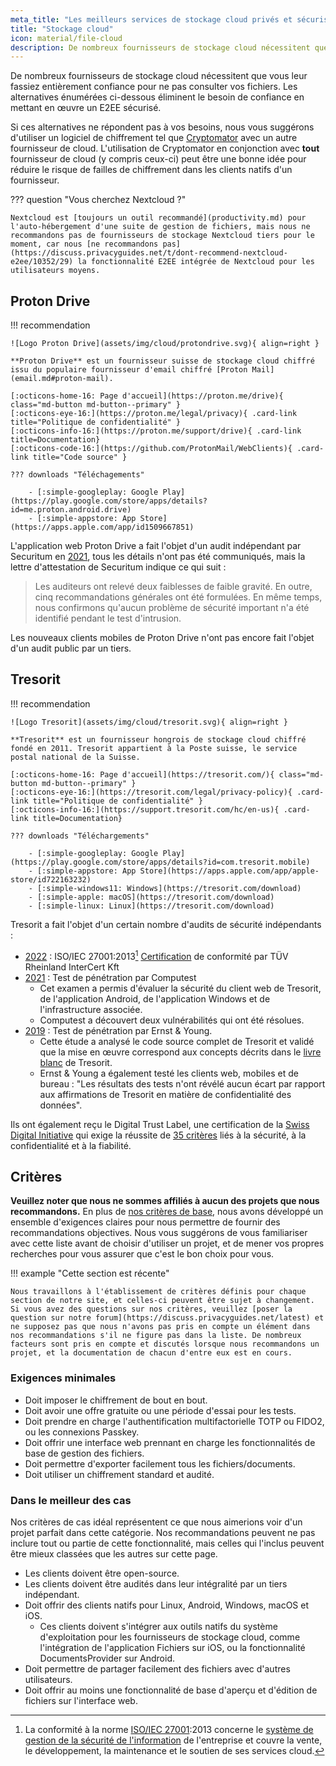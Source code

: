 ```yaml
---
meta_title: "Les meilleurs services de stockage cloud privés et sécurisés - Privacy Guides"
title: "Stockage cloud"
icon: material/file-cloud
description: De nombreux fournisseurs de stockage cloud nécessitent que vous leur fassiez confiance pour ne pas consulter vos fichiers. Voici des alternatives privées !
---
```


De nombreux fournisseurs de stockage cloud nécessitent que vous leur fassiez entièrement confiance pour ne pas consulter vos fichiers. Les alternatives énumérées ci-dessous éliminent le besoin de confiance en mettant en œuvre un E2EE sécurisé.

Si ces alternatives ne répondent pas à vos besoins, nous vous suggérons d'utiliser un logiciel de chiffrement tel que [Cryptomator](encryption.md#cryptomator-cloud) avec un autre fournisseur de cloud. L'utilisation de Cryptomator en conjonction avec **tout** fournisseur de cloud (y compris ceux-ci) peut être une bonne idée pour réduire le risque de failles de chiffrement dans les clients natifs d'un fournisseur.

??? question "Vous cherchez Nextcloud ?"

    Nextcloud est [toujours un outil recommandé](productivity.md) pour l'auto-hébergement d'une suite de gestion de fichiers, mais nous ne recommandons pas de fournisseurs de stockage Nextcloud tiers pour le moment, car nous [ne recommandons pas](https://discuss.privacyguides.net/t/dont-recommend-nextcloud-e2ee/10352/29) la fonctionnalité E2EE intégrée de Nextcloud pour les utilisateurs moyens.

## Proton Drive

!!! recommendation

    ![Logo Proton Drive](assets/img/cloud/protondrive.svg){ align=right }
    
    **Proton Drive** est un fournisseur suisse de stockage cloud chiffré issu du populaire fournisseur d'email chiffré [Proton Mail](email.md#proton-mail).
    
    [:octicons-home-16: Page d'accueil](https://proton.me/drive){ class="md-button md-button--primary" }
    [:octicons-eye-16:](https://proton.me/legal/privacy){ .card-link title="Politique de confidentialité" }
    [:octicons-info-16:](https://proton.me/support/drive){ .card-link title=Documentation}
    [:octicons-code-16:](https://github.com/ProtonMail/WebClients){ .card-link title="Code source" }
    
    ??? downloads "Téléchagements"
    
        - [:simple-googleplay: Google Play](https://play.google.com/store/apps/details?id=me.proton.android.drive)
        - [:simple-appstore: App Store](https://apps.apple.com/app/id1509667851)

L'application web Proton Drive a fait l'objet d'un audit indépendant par Securitum en [2021](https://proton.me/blog/security-audit-all-proton-apps), tous les détails n'ont pas été communiqués, mais la lettre d'attestation de Securitum indique ce qui suit :

> Les auditeurs ont relevé deux faiblesses de faible gravité. En outre, cinq recommandations générales ont été formulées. En même temps, nous confirmons qu'aucun problème de sécurité important n'a été identifié pendant le test d'intrusion.

Les nouveaux clients mobiles de Proton Drive n'ont pas encore fait l'objet d'un audit public par un tiers.

## Tresorit

!!! recommendation

    ![Logo Tresorit](assets/img/cloud/tresorit.svg){ align=right }
    
    **Tresorit** est un fournisseur hongrois de stockage cloud chiffré fondé en 2011. Tresorit appartient à la Poste suisse, le service postal national de la Suisse.
    
    [:octicons-home-16: Page d'accueil](https://tresorit.com/){ class="md-button md-button--primary" }
    [:octicons-eye-16:](https://tresorit.com/legal/privacy-policy){ .card-link title="Politique de confidentialité" }
    [:octicons-info-16:](https://support.tresorit.com/hc/en-us){ .card-link title=Documentation}
    
    ??? downloads "Téléchargements"
    
        - [:simple-googleplay: Google Play](https://play.google.com/store/apps/details?id=com.tresorit.mobile)
        - [:simple-appstore: App Store](https://apps.apple.com/app/apple-store/id722163232)
        - [:simple-windows11: Windows](https://tresorit.com/download)
        - [:simple-apple: macOS](https://tresorit.com/download)
        - [:simple-linux: Linux](https://tresorit.com/download)

Tresorit a fait l'objet d'un certain nombre d'audits de sécurité indépendants :

- [2022](https://tresorit.com/blog/tresorit-receives-iso-27001-certification/) : ISO/IEC 27001:2013[^1] [Certification](https://www.certipedia.com/quality_marks/9108644476) de conformité par TÜV Rheinland InterCert Kft
- [2021](https://tresorit.com/blog/fresh-penetration-testing-confirms-tresorit-security/) : Test de pénétration par Computest
    - Cet examen a permis d'évaluer la sécurité du client web de Tresorit, de l'application Android, de l'application Windows et de l'infrastructure associée.
    - Computest a découvert deux vulnérabilités qui ont été résolues.
- [2019](https://tresorit.com/blog/ernst-young-review-verifies-tresorits-security-architecture/) : Test de pénétration par Ernst & Young.
    - Cette étude a analysé le code source complet de Tresorit et validé que la mise en œuvre correspond aux concepts décrits dans le [livre blanc](https://prodfrontendcdn.azureedge.net/202208011608/tresorit-encryption-whitepaper.pdf) de Tresorit.
    - Ernst & Young a également testé les clients web, mobiles et de bureau : "Les résultats des tests n'ont révélé aucun écart par rapport aux affirmations de Tresorit en matière de confidentialité des données".

Ils ont également reçu le Digital Trust Label, une certification de la [Swiss Digital Initiative](https://www.swiss-digital-initiative.org/digital-trust-label/) qui exige la réussite de [35 critères](https://digitaltrust-label.swiss/criteria/) liés à la sécurité, à la confidentialité et à la fiabilité.

## Critères

**Veuillez noter que nous ne sommes affiliés à aucun des projets que nous recommandons.** En plus de [nos critères de base](about/criteria.md), nous avons développé un ensemble d'exigences claires pour nous permettre de fournir des recommandations objectives. Nous vous suggérons de vous familiariser avec cette liste avant de choisir d'utiliser un projet, et de mener vos propres recherches pour vous assurer que c'est le bon choix pour vous.

!!! example "Cette section est récente"

    Nous travaillons à l'établissement de critères définis pour chaque section de notre site, et celles-ci peuvent être sujet à changement. Si vous avez des questions sur nos critères, veuillez [poser la question sur notre forum](https://discuss.privacyguides.net/latest) et ne supposez pas que nous n'avons pas pris en compte un élément dans nos recommandations s'il ne figure pas dans la liste. De nombreux facteurs sont pris en compte et discutés lorsque nous recommandons un projet, et la documentation de chacun d'entre eux est en cours.

### Exigences minimales

- Doit imposer le chiffrement de bout en bout.
- Doit avoir une offre gratuite ou une période d'essai pour les tests.
- Doit prendre en charge l'authentification multifactorielle TOTP ou FIDO2, ou les connexions Passkey.
- Doit offrir une interface web prennant en charge les fonctionnalités de base de gestion des fichiers.
- Doit permettre d'exporter facilement tous les fichiers/documents.
- Doit utiliser un chiffrement standard et audité.

### Dans le meilleur des cas

Nos critères de cas idéal représentent ce que nous aimerions voir d'un projet parfait dans cette catégorie. Nos recommandations peuvent ne pas inclure tout ou partie de cette fonctionnalité, mais celles qui l'inclus peuvent être mieux classées que les autres sur cette page.

- Les clients doivent être open-source.
- Les clients doivent être audités dans leur intégralité par un tiers indépendant.
- Doit offrir des clients natifs pour Linux, Android, Windows, macOS et iOS.
    - Ces clients doivent s'intégrer aux outils natifs du système d'exploitation pour les fournisseurs de stockage cloud, comme l'intégration de l'application Fichiers sur iOS, ou la fonctionnalité DocumentsProvider sur Android.
- Doit permettre de partager facilement des fichiers avec d'autres utilisateurs.
- Doit offrir au moins une fonctionnalité de base d'aperçu et d'édition de fichiers sur l'interface web.

[^1]: La conformité à la norme [ISO/IEC 27001](https://en.wikipedia.org/wiki/ISO/IEC_27001):2013 concerne le [système de gestion de la sécurité de l'information](https://en.wikipedia.org/wiki/Information_security_management) de l'entreprise et couvre la vente, le développement, la maintenance et le soutien de ses services cloud.
